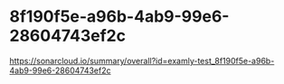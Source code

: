 # 8f190f5e-a96b-4ab9-99e6-28604743ef2c
https://sonarcloud.io/summary/overall?id=examly-test_8f190f5e-a96b-4ab9-99e6-28604743ef2c
